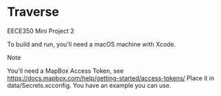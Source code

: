 # Traverse
EECE350 Mini Project 2

To build and run, you'll need a macOS machine with Xcode.

> [!NOTE]  
> You'll need a MapBox Access Token, see https://docs.mapbox.com/help/getting-started/access-tokens/
> Place it in data/Secrets.xcconfig. You have an example you can use.

